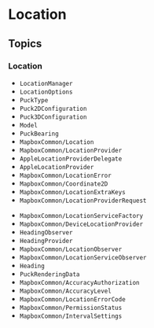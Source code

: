 # Location

## Topics

### Location

- ``LocationManager``
- ``LocationOptions``
- ``PuckType``
- ``Puck2DConfiguration``
- ``Puck3DConfiguration``
- ``Model``
- ``PuckBearing``
- ``MapboxCommon/Location``
- ``MapboxCommon/LocationProvider``
- ``AppleLocationProviderDelegate``
- ``AppleLocationProvider``
- ``MapboxCommon/LocationError``
- ``MapboxCommon/Coordinate2D``
- ``MapboxCommon/LocationExtraKeys``
- ``MapboxCommon/LocationProviderRequest``
<!-- There are no methods or fields available. Should we remove it? -->
- ``MapboxCommon/LocationServiceFactory``
- ``MapboxCommon/DeviceLocationProvider``
- ``HeadingObserver``
- ``HeadingProvider``
- ``MapboxCommon/LocationObserver``
- ``MapboxCommon/LocationServiceObserver``
- ``Heading``
- ``PuckRenderingData``
- ``MapboxCommon/AccuracyAuthorization``
- ``MapboxCommon/AccuracyLevel``
- ``MapboxCommon/LocationErrorCode``
- ``MapboxCommon/PermissionStatus``
- ``MapboxCommon/IntervalSettings``
